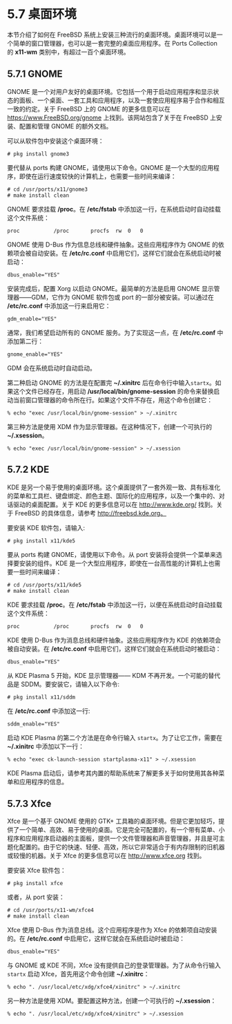 # 5.7 桌面环境

本节介绍了如何在 FreeBSD 系统上安装三种流行的桌面环境。桌面环境可以是一个简单的窗口管理器，也可以是一套完整的桌面应用程序。在 Ports Collection 的 **x11-wm** 类别中，有超过一百个桌面环境。

## 5.7.1 GNOME

GNOME 是一个对用户友好的桌面环境。它包括一个用于启动应用程序和显示状态的面板、一个桌面、一套工具和应用程序，以及一套使应用程序易于合作和相互一致的约定。关于 FreeBSD 上的 GNOME 的更多信息可以在 <https://www.FreeBSD.org/gnome> 上找到。该网站包含了关于在 FreeBSD 上安装、配置和管理 GNOME 的额外文档。

可以从软件包中安装这个桌面环境：

```
# pkg install gnome3
```

要代替从 ports 构建 GNOME，请使用以下命令。GNOME 是一个大型的应用程序，即使在运行速度较快的计算机上，也需要一些时间来编译：
 
 ```
# cd /usr/ports/x11/gnome3
# make install clean
```

GNOME 要求挂载 **/proc**。在 **/etc/fstab** 中添加这一行，在系统启动时自动挂载这个文件系统：

```
proc           /proc       procfs  rw  0   0
```

GNOME 使用 D-Bus 作为信息总线和硬件抽象。这些应用程序作为 GNOME 的依赖项会被自动安装。在 **/etc/rc.conf** 中启用它们，这样它们就会在系统启动时被启动：

```
dbus_enable="YES"
```

安装完成后，配置 Xorg 以启动 GNOME。最简单的方法是启用 GNOME 显示管理器——GDM，它作为 GNOME 软件包或 port 的一部分被安装。可以通过在 **/etc/rc.conf** 中添加这一行来启用它：

```
gdm_enable="YES"
```

通常，我们希望启动所有的 GNOME 服务。为了实现这一点，在 **/etc/rc.conf** 中添加第二行：

```
gnome_enable="YES"
```

GDM 会在系统启动时自动启动。

第二种启动 GNOME 的方法是在配置完 **~/.xinitrc** 后在命令行中输入`startx`。如果这个文件已经存在，用启动 **/usr/local/bin/gnome-session** 的命令来替换启动当前窗口管理器的命令所在行。如果这个文件不存在，用这个命令创建它：

```
% echo "exec /usr/local/bin/gnome-session" > ~/.xinitrc
```

第三种方法是使用 XDM 作为显示管理器。在这种情况下，创建一个可执行的 **~/.xsession**。

```
% echo "exec /usr/local/bin/gnome-session" > ~/.xsession
```

## 5.7.2 KDE

KDE 是另一个易于使用的桌面环境。这个桌面提供了一套外观一致、具有标准化的菜单和工具栏、键盘绑定、颜色主题、国际化的应用程序，以及一个集中的、对话驱动的桌面配置。关于 KDE 的更多信息可以在 http://www.kde.org/ 找到。关于 FreeBSD 的具体信息，请参考 http://freebsd.kde.org。

要安装 KDE 软件包，请输入:

```
# pkg install x11/kde5    
```

要从 ports 构建 GNOME，请使用以下命令。从 port 安装将会提供一个菜单来选择要安装的组件。KDE 是一个大型应用程序，即使在一台高性能的计算机上也需要一些时间来编译：
 
 ```
# cd /usr/ports/x11/kde5
# make install clean
```
KDE 要求挂载 **/proc**。在 **/etc/fstab** 中添加这一行，以便在系统启动时自动挂载这个文件系统：

```
proc           /proc       procfs  rw  0   0
```

KDE 使用 D-Bus 作为消息总线和硬件抽象。这些应用程序作为 KDE 的依赖项会被自动安装。在 **/etc/rc.conf** 中启用它们，这样它们就会在系统启动时被启动：

```
dbus_enable="YES"
```

从 KDE Plasma 5 开始，KDE 显示管理器—— KDM 不再开发。一个可能的替代品是 SDDM。要安装它，请输入以下命令:

```
# pkg install x11/sddm
```

在 **/etc/rc.conf** 中添加这一行:

```
sddm_enable="YES"
```

启动 KDE Plasma 的第二个方法是在命令行输入 `startx`。为了让它工作，需要在 **~/.xinitrc** 中添加以下一行：

```
% echo "exec ck-launch-session startplasma-x11" > ~/.xsession
```

KDE Plasma 启动后，请参考其内置的帮助系统来了解更多关于如何使用其各种菜单和应用程序的信息。

## 5.7.3 Xfce

Xfce 是一个基于 GNOME 使用的 GTK+ 工具箱的桌面环境。但是它更加轻巧，提供了一个简单、高效、易于使用的桌面。它是完全可配置的，有一个带有菜单、小程序和应用程序启动器的主面板，提供一个文件管理器和声音管理器，并且是可主题化配置的。由于它的快速、轻便、高效，所以它非常适合于有内存限制的旧机器或较慢的机器。关于 Xfce 的更多信息可以在 http://www.xfce.org 找到。

要安装 Xfce 软件包：

```
# pkg install xfce
```   
或者，从 port 安装：

```
# cd /usr/ports/x11-wm/xfce4
# make install clean
```
Xfce 使用 D-Bus 作为消息总线。这个应用程序是作为 Xfce 的依赖项自动安装的。在 **/etc/rc.conf** 中启用它，这样它就会在系统启动时被启动：

```
dbus_enable="YES"
```

与 GNOME 或 KDE 不同，Xfce 没有提供自己的登录管理器。为了从命令行输入`startx` 启动 Xfce，首先用这个命令创建 **~/.xinitrc**：

```
% echo ". /usr/local/etc/xdg/xfce4/xinitrc" > ~/.xinitrc
```

另一种方法是使用 XDM。要配置这种方法，创建一个可执行的 **~/.xsession**：

```
% echo ". /usr/local/etc/xdg/xfce4/xinitrc" > ~/.xsession
```
